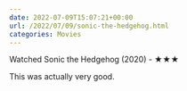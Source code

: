 ```yaml
---
date: 2022-07-09T15:07:21+00:00
url: /2022/07/09/sonic-the-hedgehog.html
categories: Movies
---
```

Watched Sonic the Hedgehog (2020) - ★★★

This was actually very good.


